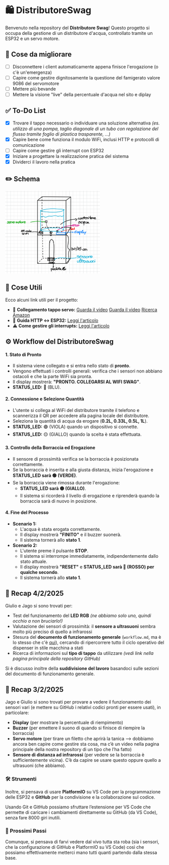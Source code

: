 # 🛍️ DistributoreSwag

Benvenuto nella repository del **Distributore Swag**! Questo progetto si occupa della gestione di un distributore d'acqua, controllato tramite un ESP32 e un servo motore.

## 🔧 Cose da migliorare
- [ ] Disconnettere i client automaticamente appena finisce l'erogazione (o c'è un'emergenza)
- [ ] Capire come gestire dignitosamente la questione del famigerato valore 9086 del servomotore
- [ ] Mettere più bevande
- [ ] Mettere la visione "live" della percentuale d'acqua nel sito e diplay
 
## ✅ To-Do List

- [x] Trovare il tappo necessario o individuare una soluzione alternativa *(es. utilizzo di una pompa, taglio diagonale di un tubo con regolazione del flusso tramite foglio di plastica trasparente, ...)*
- [x] Capire bene come funziona il modulo WiFi, inclusi HTTP e protocolli di comunicazione
- [ ] Capire come gestire gli interrupt con ESP32
- [x] Iniziare a progettare la realizzazione pratica del sistema
- [x] Dividerci il lavoro nella pratica

## ✏️ Schema
<img src="Schema.png" alt="Alt text" width="300">

## 📌 Cose Utili

Ecco alcuni link utili per il progetto:

- 🎥 **Collegamento tappo servo:** [Guarda il video](https://youtu.be/ywjtrN_QuFI) [Guarda il video](https://www.youtube.com/shorts/YKhZU1_dNQs) [Ricerca Amazon](https://www.amazon.it/s?k=tappo+erogatore+tanica&__mk_it_IT=%C3%85M%C3%85%C5%BD%C3%95%C3%91&crid=3QHH02E7DG4O3&sprefix=tappo+erogatore+tanic%2Caps%2C174&ref=nb_sb_noss_2)
- 🔗 **Guida HTTP ↔ ESP32:** [Leggi l'articolo](https://randomnerdtutorials.com/esp32-servo-motor-web-server-arduino-ide/)
- ⚠️ **Come gestire gli interrupts:** [Leggi l'articolo](https://lastminuteengineers.com/handling-esp32-gpio-interrupts-tutorial/)


## ⚙️ Workflow del DistributoreSwag

#### 1. Stato di Pronto
- Il sistema viene collegato e si entra nello stato di **pronto**.
- Vengono effettuati i controlli generali: verifica che i sensori non abbiano ostacoli e che la parte WiFi sia pronta.
- Il display mostrerà: **"PRONTO. COLLEGARSI AL WIFI SWAG"**.
- **STATUS_LED:** 🔵 (BLU).

#### 2. Connessione e Selezione Quantità
- L'utente si collega al WiFi del distributore tramite il telefono e scannerizza il QR per accedere alla pagina locale del distributore.
- Seleziona la quantità di acqua da erogare (**0.2L, 0.33L, 0.5L, 1L**).
- **STATUS_LED:** 🟣 (VIOLA) quando un dispositivo si connette.
- **STATUS_LED:** 🟡 (GIALLO) quando la scelta è stata effettuata.

#### 3. Controllo della Borraccia ed Erogazione
- Il sensore di prossimità verifica se la borraccia è posizionata correttamente.
- Se la borraccia è inserita e alla giusta distanza, inizia l'erogazione e **STATUS_LED sarà 🟢 (VERDE)**.
- Se la borraccia viene rimossa durante l'erogazione:
  - **STATUS_LED sarà 🟡 (GIALLO)**.
  - Il sistema si ricorderà il livello di erogazione e riprenderà quando la borraccia sarà di nuovo in posizione.

#### 4. Fine del Processo
- **Scenario 1:**
  - L'acqua è stata erogata correttamente.
  - Il display mostrerà **"FINITO"** e il buzzer suonerà.
  - Il sistema tornerà allo **stato 1**.
- **Scenario 2:**
  - L'utente preme il pulsante **STOP**.
  - Il sistema si interrompe immediatamente, indipendentemente dallo stato attuale.
  - Il display mostrerà **"RESET"** e **STATUS_LED sarà 🔴 (ROSSO) per qualche secondo**.
  - Il sistema tornerà allo **stato 1**.



## 📅 Recap 4/2/2025

Giulio e Jago si sono trovati per:
- Test del funzionamento del **LED RGB** *(ne abbiamo solo uno, quindi occhio a non bruciarlo!)*
- Valutazione dei sensori di prossimità: il **sensore a ultrasuoni** sembra molto più preciso di quello a infrarossi
- Stesura del **documento di funzionamento generale** (`workflow.md`, ma è lo stesso che c'è [qui](https://github.com/renna3/distributoreSwag/tree/main#%EF%B8%8F-workflow-del-distributoreswag)), cercando di ripercorrere tutto il ciclo operativo del dispenser in stile macchina a stati
- Ricerca di informazioni sul **tipo di tappo** da utilizzare *(vedi link nella pagina principale della repository GitHub)*

Si è discusso inoltre della **suddivisione del lavoro** basandoci sulle sezioni del documento di funzionamento generale.


## 📅 Recap 3/2/2025

Jago e Giulio si sono trovati per provare a vedere il funzionamento dei sensori vari (e mettere su GitHub i relativi codici pronti per essere usati), in particolare:

- **Display** (per mostrare la percentuale di riempimento)
- **Buzzer** (per emettere il suono di quando si finisce di riempire la borraccia)
- **Servo motore** (per tirare un filetto che aprirà la tanica —> dobbiamo ancora ben capire come gestire sta cosa, ma c’è un video nella pagina principale della nostra repository di un tipo che l’ha fatto)
- **Sensore di distanza ad infrarossi** (per vedere se la borraccia è sufficientemente vicina). C’è da capire se usare questo oppure quello a ultrasuoni (che abbiamo).

### 🛠️ Strumenti

Inoltre, si pensava di usare **PlatformIO** su VS Code per la programmazione delle ESP32 e **GitHub** per la condivisione e la collaborazione sul codice.

Usando Git e GitHub possiamo sfruttare l’estensione per VS Code che permette di caricare i cambiamenti direttamente su GitHub (da VS Code), senza fare 8000 giri inutili.

### 🚀 Prossimi Passi

Comunque, si pensava di farvi vedere dal vivo tutta sta roba (sia i sensori, che la configurazione di GitHub e PlatformIO su VS Code) così che possiamo effettivamente metterci mano tutti quanti partendo dalla stessa base.
